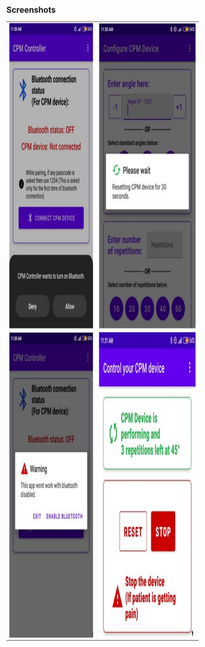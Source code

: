 ## Screenshots
<table>
  <tr>
    <td> <img src="./Screenshots/1.png"  alt="1" width = 587px height = 800px ></td>
    <td><img src="./Screenshots/2.png" alt="2" width = 490px height = 800px></td>
   </tr> 
   <tr>
      <td><img src="./Screenshots/3.png" alt="3" width = 491px height = 800px></td>
      <td><img src="./Screenshots/4.png" alt="4" width = 679px height = 800px></td>
  </tr>
</table>
